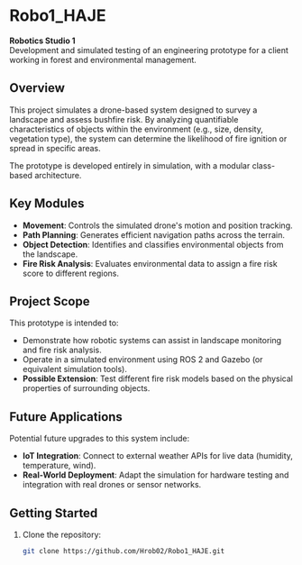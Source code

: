 # Robo1_HAJE

**Robotics Studio 1**  
Development and simulated testing of an engineering prototype for a client working in forest and environmental management.

## Overview

This project simulates a drone-based system designed to survey a landscape and assess bushfire risk. By analyzing quantifiable characteristics of objects within the environment (e.g., size, density, vegetation type), the system can determine the likelihood of fire ignition or spread in specific areas.

The prototype is developed entirely in simulation, with a modular class-based architecture.

## Key Modules

- **Movement**: Controls the simulated drone's motion and position tracking.
- **Path Planning**: Generates efficient navigation paths across the terrain.
- **Object Detection**: Identifies and classifies environmental objects from the landscape.
- **Fire Risk Analysis**: Evaluates environmental data to assign a fire risk score to different regions.

## Project Scope

This prototype is intended to:

- Demonstrate how robotic systems can assist in landscape monitoring and fire risk analysis.
- Operate in a simulated environment using ROS 2 and Gazebo (or equivalent simulation tools).
- **Possible Extension**: Test different fire risk models based on the physical properties of surrounding objects.

## Future Applications

Potential future upgrades to this system include:

- **IoT Integration**: Connect to external weather APIs for live data (humidity, temperature, wind).
- **Real-World Deployment**: Adapt the simulation for hardware testing and integration with real drones or sensor networks.

## Getting Started

1. Clone the repository:
   ```bash
   git clone https://github.com/Hrob02/Robo1_HAJE.git
